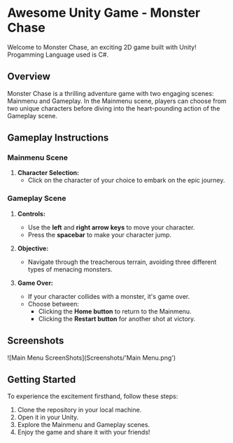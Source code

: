 # Awesome Unity Game - Monster Chase

Welcome to Monster Chase, an exciting 2D game built with Unity! Progamming Language used is C#.

## Overview

Monster Chase is a thrilling adventure game with two engaging scenes: Mainmenu and Gameplay. In the Mainmenu scene, players can choose from two unique characters before diving into the heart-pounding action of the Gameplay scene.

## Gameplay Instructions

### Mainmenu Scene

1. **Character Selection:**
   - Click on the character of your choice to embark on the epic journey.
  
### Gameplay Scene

1. **Controls:**
   - Use the **left** and **right arrow keys** to move your character.
   - Press the **spacebar** to make your character jump.

2. **Objective:**
   - Navigate through the treacherous terrain, avoiding three different types of menacing monsters.

3. **Game Over:**
   - If your character collides with a monster, it's game over.
   - Choose between:
     - Clicking the **Home button** to return to the Mainmenu.
     - Clicking the **Restart button** for another shot at victory.

## Screenshots

![Main Menu ScreenShots](Screenshots/'Main Menu.png')

## Getting Started

To experience the excitement firsthand, follow these steps:

1. Clone the repository in your local machine.
2. Open it in your Unity.
3. Explore the Mainmenu and Gameplay scenes.
4. Enjoy the game and share it with your friends!


